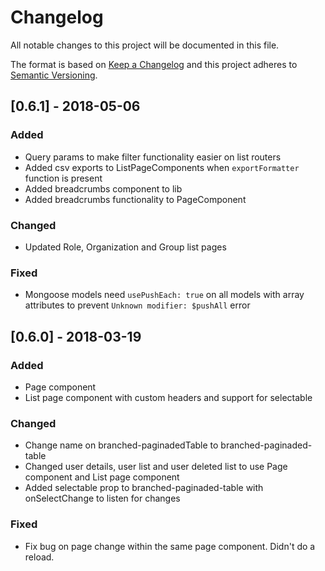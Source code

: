 # Changelog
All notable changes to this project will be documented in this file.

The format is based on [Keep a Changelog](http://keepachangelog.com/en/1.0.0/)
and this project adheres to [Semantic Versioning](http://semver.org/spec/v2.0.0.html).

## [0.6.1] - 2018-05-06

### Added
- Query params to make filter functionality easier on list routers
- Added csv exports to ListPageComponents when `exportFormatter` function is present
- Added breadcrumbs component to lib
- Added breadcrumbs functionality to PageComponent

### Changed
- Updated Role, Organization and Group list pages

### Fixed
- Mongoose models need `usePushEach: true` on all models with array attributes to prevent `Unknown modifier: $pushAll` error

## [0.6.0] - 2018-03-19
### Added
- Page component
- List page component with custom headers and support for selectable

### Changed
- Change name on branched-paginadedTable to branched-paginaded-table
- Changed user details, user list and user deleted list to use Page component and List page component
- Added selectable prop to branched-paginaded-table with onSelectChange to listen for changes

### Fixed
- Fix bug on page change within the same page component. Didn't do a reload.

